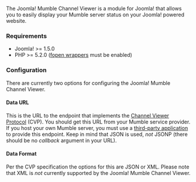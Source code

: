 The Joomla! Mumble Channel Viewer is a module for Joomla! that allows you to easily display your Mumble server status on your Joomla! powered website.

### Requirements ###
- Joomla! >= 1.5.0
- PHP >= 5.2.0 ([fopen wrappers](http://www.php.net/manual/en/filesystem.configuration.php#ini.allow-url-fopen) must be enabled)

### Configuration ###
There are currently two options for configuring the Joomla! Mumble Channel Viewer.

#### Data URL ####
This is the URL to the endpoint that implements the [Channel Viewer Protocol](http://mumble.sourceforge.net/Channel_Viewer_Protocol) (CVP). You should get this URL from your Mumble service provider. If you host your own Mumble server, you must use a [third-party application](http://mumble.sourceforge.net/3rd_Party_Applications) to provide this endpoint. Keep in mind that JSON is used, *not* JSONP (there should be no *callback* argument in your URL).

#### Data Format ####
Per the CVP specification the options for this are JSON or XML. Please note that XML is *not* currently supported by the Joomla! Mumble Channel Viewer.